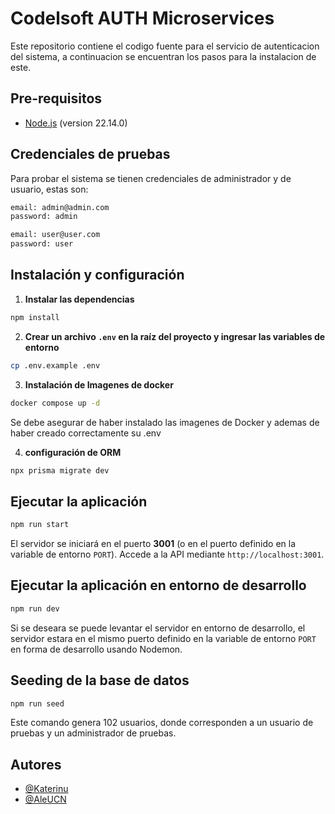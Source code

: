 # Codelsoft AUTH Microservices
Este repositorio contiene el codigo fuente para el servicio de autenticacion del sistema, a continuacion se encuentran los pasos para la instalacion de este.


## Pre-requisitos
- [Node.js](https://nodejs.org/es/) (version 22.14.0)

## Credenciales de pruebas
Para probar el sistema se tienen credenciales de administrador y de usuario, estas son: 
```bash
email: admin@admin.com
password: admin
```
```bash
email: user@user.com
password: user
```
## Instalación y configuración

1. **Instalar las dependencias**
```bash
npm install
```

2. **Crear un archivo `.env` en la raíz del proyecto y ingresar las variables de entorno**
```bash
cp .env.example .env
```

3. **Instalación de Imagenes de docker**
```bash
docker compose up -d
```

Se debe asegurar de haber instalado las imagenes de Docker y ademas de haber creado correctamente su .env

4. **configuración de ORM**

```bash
npx prisma migrate dev
```

## Ejecutar la aplicación
```bash
npm run start
```
El servidor se iniciará en el puerto **3001** (o en el puerto definido en la variable de entorno `PORT`). Accede a la API mediante `http://localhost:3001`.

## Ejecutar la aplicación en entorno de desarrollo
```bash
npm run dev
```
Si se deseara se puede levantar el servidor en entorno de desarrollo, el servidor estara en el mismo puerto definido en la variable de entorno `PORT` en forma de desarrollo usando Nodemon.

## Seeding de la base de datos
```bash
npm run seed
```
Este comando genera 102 usuarios, donde corresponden a un usuario de pruebas y un administrador de pruebas.

## Autores
- [@Katerinu](https://www.github.com/Katerinu)
- [@AleUCN](https://github.com/AleUCN)
